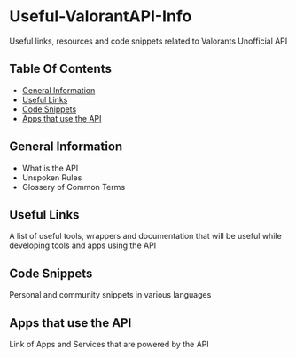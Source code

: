 # Useful-ValorantAPI-Info
Useful links, resources and code snippets related to Valorants Unofficial API

## Table Of Contents
  * [General Information](#general-information)
  * [Useful Links](#useful-links)
  * [Code Snippets](#code-snippets)
  * [Apps that use the API](#apps-that-use-the-api)

## General Information
- What is the API
- Unspoken Rules
- Glossery of Common Terms

## Useful Links
A list of useful tools, wrappers and documentation that will be useful while developing tools and apps using the API

## Code Snippets
Personal and community snippets in various languages

## Apps that use the API
Link of Apps and Services that are powered by the API
